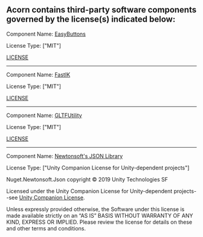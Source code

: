 Acorn contains third-party software components governed by the license(s) indicated below:
---------

Component Name: [EasyButtons](https://github.com/madsbangh/EasyButtons) 

License Type: ["MIT"]

[LICENSE](https://github.com/madsbangh/EasyButtons/blob/master/LICENSE.txt)

---------
Component Name: [FastIK](https://github.com/ditzel/SimpleIK)

License Type: ["MIT"]

[LICENSE](https://github.com/ditzel/SimpleIK/blob/master/LICENSE)

---------

Component Name: [GLTFUtility](https://github.com/sprylyltd/GLTFUtility)

License Type: ["MIT"]

[LICENSE](https://github.com/sprylyltd/GLTFUtility/blob/master/LICENSE.md)

---------

Component Name: [Newtonsoft's JSON Library](https://www.newtonsoft.com/json)

License Type: ["Unity Companion License for Unity-dependent projects"]

Nuget.Newtonsoft.Json copyright © 2019 Unity Technologies SF​

Licensed under the Unity Companion License for Unity-dependent projects--see [Unity Companion License](http://www.unity3d.com/legal/licenses/Unity_Companion_License).

Unless expressly provided otherwise, the Software under this license is made available strictly on an “AS IS” BASIS WITHOUT WARRANTY OF ANY KIND, EXPRESS OR IMPLIED. Please review the license for details on these and other terms and conditions.